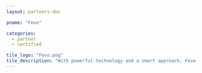 ```yaml
---
layout: partners-doc

pname: "Fevo"

categories: 
  - partner
  - certified

tile_logo: "Fevo.png"
tile_description: "With powerful technology and a smart approach, Fevo is revolutionizing how groups attend live events through social selling."
---
```


